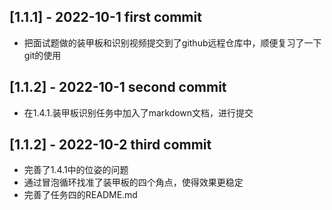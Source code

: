 ## [1.1.1] - 2022-10-1 first commit

* 把面试题做的装甲板和识别视频提交到了github远程仓库中，顺便复习了一下git的使用

## [1.1.2] - 2022-10-1 second commit

* 在1.4.1.装甲板识别任务中加入了markdown文档，进行提交

## [1.1.2] - 2022-10-2 third commit

* 完善了1.4.1中的位姿的问题
* 通过冒泡循环找准了装甲板的四个角点，使得效果更稳定
* 完善了任务四的README.md
